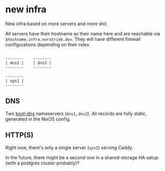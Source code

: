 # new infra

New infra based on more servers and more shit.

All servers have their hostname as their name here and are reachable via `$hostname.infra.noratrieb.dev`.
They will have different firewall configurations depending on their roles.

```

--------    --------
| dns1 |    | dns2 |
--------    --------

--------
| vps1 |
--------

```

## DNS

Two [knot-dns](https://www.knot-dns.cz/) nameservers (`dns1`, `dns2`).
All records are fully static, generated in the NixOS config.

## HTTP(S)

Right now, there's only a single server (`vps1`) serving Caddy.

In the future, there might be a second one in a shared-storage HA setup (with a postgres cluster probably)?
